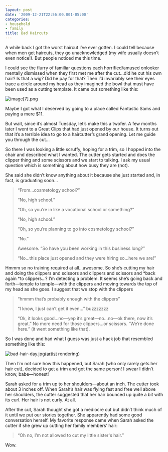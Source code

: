 ```yaml
---
layout: post
date: '2009-12-21T22:56:00.001-05:00'
categories:
- household
- family
title: Bad Haircuts
---
```



A while back I got the worst haircut I’ve ever gotten. I could tell because when men get haircuts, they go unacknowledged (my wife usually doesn’t even notice!). But people noticed me this time.

I could see the flurry of familiar questions each horrified/amused onlooker mentally dismissed when they first met me after the cut...did he cut his own hair? Is that a wig? Did he pay for that? Then I’d invariably see their eyes trace a circle around my head as they imagined the bowl that must have been used as a cutting template. It came out something like this:

![image[7].png](/assets/2009/image[7].png)

Maybe I got what I deserved by going to a place called Fantastic Sams and paying a mere $11.

But wait, since it’s almost Tuesday, let’s make this a twofer. A few months later I went to a Great Clips that had just opened by our house. It turns out that it’s a terrible idea to go to a haircutter’s grand opening. Let me guide you through the cut...

So there I was looking a little scruffy, hoping for a trim, so I hopped into the chair and described what I wanted. The cutter gets started and does the clipper thing and some scissors and we start to talking. I ask my usual question which is something about how busy they are (not). 

She said she didn’t know anything about it because she just started and, in fact, is graduating soon...
<blockquote> 

“From...cosmetology school?”  

“No, high school.”  

“Oh, so you’re in like a vocational school or something?”  

“No, high school.”  

“Oh, so you’re planning to go into cosmetology school?”  

“No.”  

Awesome. “So have you been working in this business long?”  

“No...this place just opened and they were hiring so...here we are!”
</blockquote>

Hmmm so no training required at all...awesome. So she’s cutting my hair and doing the clippers and scissors and clippers and scissors and *back again *to clippers...? I’m detecting a problem. It seems she’s going back and forth—temple to temple—with the clippers and moving towards the top of my head as she goes. I suggest that we stop with the clippers
<blockquote> 

“hmmm that’s probably enough with the clippers”   

“I know, I just can’t get it even...” buzzzzzzz  

“Ok, it looks good...no—yep it’s great—no...no—ok there, now it’s great.” No more need for those clippers...or scissors. “We’re done here.” (it went something like that).
</blockquote>

So I was done and had what I guess was just a hack job that resembled something like this:  

![bad-hair-day.jpg](/assets/2009/bad-hair-day.jpg)([artist](http://www.flickr.com/photos/fordbuchanan/3263291855/) rendering)

Then I’m not sure how this happened, but Sarah (who only rarely gets her hair cut), decided to get a trim and got the same person! I swear I didn’t know, babe—honest!

Sarah asked for a trim up to her shoulders—about an inch. The cutter took about 3 inches off. When Sarah’s hair was flying fast and free well above her shoulders, the cutter suggested that her hair bounced up quite a bit with its curl. Her hair is not curly. At all.

After the cut, Sarah thought she got a mediocre cut but didn’t think much of it until we put our stories together. She apparently had some good conversation herself. My favorite response came when Sarah asked the cutter if she grew up cutting her family members’ hair:
<blockquote> 

“Oh no, I’m not allowed to cut my little sister's hair.”
</blockquote>

Wow. 